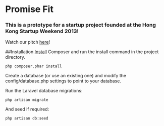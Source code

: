 Promise Fit
====================

### This is a prototype for a startup project founded at the Hong Kong Startup Weekend 2013!

Watch our pitch [here](http://www.youtube.com/watch?v=w9592hZIWQw)!

##Installation
[Install](http://four.laravel.com/#install-laravel) Composer and run the install command in the project directory.

	php composer.phar install 

Create a database (or use an existing one) and modify the config/database.php settings to point to your database.

Run the Laravel database migrations:
	
	php artisan migrate

And seed if required:
	
	php artisan db:seed
